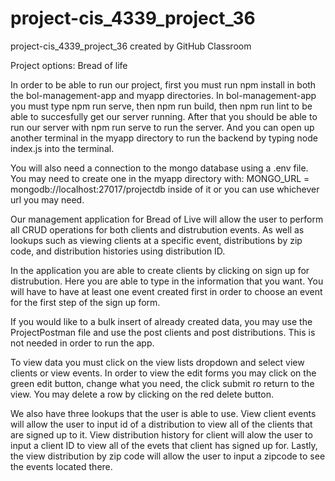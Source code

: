 # project-cis_4339_project_36
project-cis_4339_project_36 created by GitHub Classroom

Project options: Bread of life

In order to be able to run our project, first you must run npm install in both
the bol-management-app and myapp directories.
In bol-management-app you must type npm run serve, then npm run build,
then npm run lint to be able to succesfully get our server running.
After that you should be able to run our server with npm run serve
to run the server. And you can open up another terminal in the 
myapp directory to run the backend by typing node index.js into
the terminal.

You will also need a connection to the mongo database using a .env file. 
You may need to create one in the myapp directory
with: MONGO_URL = mongodb://localhost:27017/projectdb inside of it
or you can use whichever url you may need.

Our management application for Bread of Live will allow the user to
perform all CRUD operations for both clients and distrubution events.
As well as lookups such as viewing clients at a specific event, 
distributions by zip code, and distribution histories using 
distribution ID.

In the application you are able to create clients by clicking on
sign up for distrubution. Here you are able to type in the information
that you want. You will have to have at least one event created first 
in order to choose an event for the first step of the sign up form.

If you would like to a bulk insert of already created data, you may use the
ProjectPostman file and use the post clients and post distributions. This is
not needed in order to run the app.

To view data you must click on the view lists dropdown and select view clients or
view events. In order to view the edit forms you may click on the green edit button,
change what you need, the click submit ro return to the view. You may delete a row by 
clicking on the red delete button.

We also have three lookups that the user is able to use. View client events will
allow the user to input id of a distribution to view all of the clients that are 
signed up to it. View distribution history for client will alow the user to input 
a client ID to view all of the evets that client has signed up for. Lastly, the
view distribution by zip code will allow the user to input a zipcode to see the
events located there.
